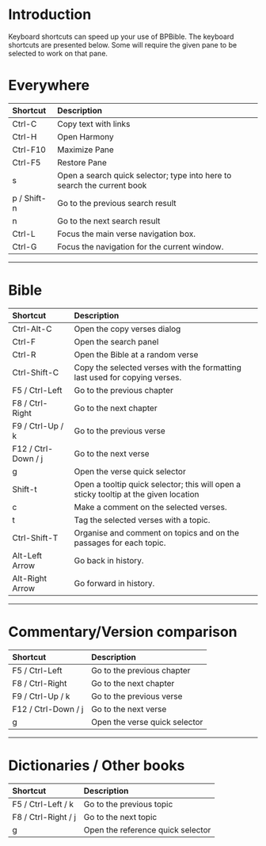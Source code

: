 # Introduction #

Keyboard shortcuts can speed up your use of BPBible. The keyboard shortcuts are presented below. Some will require the given pane to be selected to work on that pane.


# Everywhere #
| **Shortcut** | **Description**              |
|:-------------|:-----------------------------|
| Ctrl-C       | Copy text with links         |
| Ctrl-H       | Open Harmony                 |
| Ctrl-F10     | Maximize Pane                |
| Ctrl-F5      | Restore Pane                 |
| s            | Open a search quick selector; type into here to search the current book |
| p / Shift-n  | Go to the previous search result |
| n            | Go to the next search result |
| Ctrl-L       | Focus the main verse navigation box. |
| Ctrl-G       | Focus the navigation for the current window. |





---



# Bible #
| **Shortcut** | **Description**              |
|:-------------|:-----------------------------|
| Ctrl-Alt-C   | Open the copy verses dialog  |
| Ctrl-F       | Open the search panel        |
| Ctrl-R       | Open the Bible at a random verse |
| Ctrl-Shift-C | Copy the selected verses with the formatting last used for copying verses. |
| F5 / Ctrl-Left| Go to the previous chapter    |
| F8 / Ctrl-Right| Go to the next chapter        |
| F9 / Ctrl-Up / k   | Go to the previous verse      |
| F12 / Ctrl-Down / j| Go to the next verse          |
| g            | Open the verse quick selector |
| Shift-t      | Open a tooltip quick selector; this will open a sticky tooltip at the given location |
| c            | Make a comment on the selected verses. |
| t            | Tag the selected verses with a topic. |
| Ctrl-Shift-T | Organise and comment on topics and on the passages for each topic. |
| Alt-Left Arrow| Go back in history.          |
| Alt-Right Arrow| Go forward in history.       |


---


# Commentary/Version comparison #
| **Shortcut** | **Description**               |
|:-------------|:------------------------------|
| F5 / Ctrl-Left| Go to the previous chapter    |
| F8 / Ctrl-Right| Go to the next chapter        |
| F9 / Ctrl-Up / k| Go to the previous verse      |
| F12 / Ctrl-Down / j| Go to the next verse          |
| g            | Open the verse quick selector |



---



# Dictionaries / Other books #
| **Shortcut** | **Description**                     |
|:-------------|:------------------------------------|
| F5 / Ctrl-Left / k| Go to the previous topic            |
| F8 / Ctrl-Right / j| Go to the next topic                |
| g            | Open the reference quick selector   |